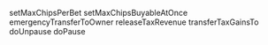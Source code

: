 setMaxChipsPerBet
setMaxChipsBuyableAtOnce
emergencyTransferToOwner
releaseTaxRevenue
transferTaxGainsTo
doUnpause
doPause